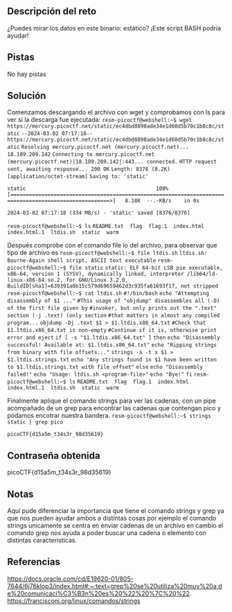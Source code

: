 ## Descripción del reto
¿Puedes mirar los datos en este binario: estático? ¡Este script BASH podría ayudar!
## Pistas 
No hay pistas 
## Solución 

Comenzamos descargando el archivo con wget y comprobamos con ls para ver si la descarga fue ejecutada:
`resm-picoctf@webshell:~$ wget https://mercury.picoctf.net/static/ec4dbd8898ade34e1d60d5b70c1b8c8c/static`
`--2024-03-02 07:17:18--  https://mercury.picoctf.net/static/ec4dbd8898ade34e1d60d5b70c1b8c8c/static`
`Resolving mercury.picoctf.net (mercury.picoctf.net)... 18.189.209.142`
`Connecting to mercury.picoctf.net (mercury.picoctf.net)|18.189.209.142|:443... connected.`
`HTTP request sent, awaiting response... 200 OK`
`Length: 8376 (8.2K) [application/octet-stream]`
`Saving to: 'static'`

`static                                          100%[======================================================================================================>]   8.18K  --.-KB/s    in 0s`      

`2024-03-02 07:17:18 (334 MB/s) - 'static' saved [8376/8376]`

`resm-picoctf@webshell:~$ ls`
`README.txt  flag  flag.1  index.html  index.html.1  ltdis.sh  static  warm`

Después comprobe con el comando file lo del archivo, para observar que tipo de archivo es
`resm-picoctf@webshell:~$ file ltdis.sh`
`ltdis.sh: Bourne-Again shell script, ASCII text executable`
`resm-picoctf@webshell:~$ file static`
`static: ELF 64-bit LSB pie executable, x86-64, version 1 (SYSV), dynamically linked, interpreter /lib64/ld-linux-x86-64.so.2, for GNU/Linux 3.2.0, BuildID[sha1]=639391a8b15c579d69659462d3c935fa61693f17, not stripped`
`resm-picoctf@webshell:~$ cat ltdis.sh`
`#!/bin/bash`
`echo "Attempting disassembly of $1 ..."`
`#This usage of "objdump" disassembles all (-D) of the first file given by` 
`#invoker, but only prints out the ".text" section (-j .text) (only section`
`#that matters in almost any compiled program...`
`objdump -Dj .text $1 > $1.ltdis.x86_64.txt`
`#Check that $1.ltdis.x86_64.txt is non-empty`
`#Continue if it is, otherwise print error and eject`
`if [ -s "$1.ltdis.x86_64.txt" ]`
`then`
        `echo "Disassembly successful! Available at: $1.ltdis.x86_64.txt"`
	      `echo "Ripping strings from binary with file offsets..."`
        `strings -a -t x $1 > $1.ltdis.strings.txt`
        `echo "Any strings found in $1 have been written to $1.ltdis.strings.txt with file offset"`
`else`
        `echo "Disassembly failed!"`
        `echo "Usage: ltdis.sh <program-file>"`
        `echo "Bye!"`
`fi`
`resm-picoctf@webshell:~$ ls`
`README.txt  flag  flag.1  index.html  index.html.1  ltdis.sh  static  warm`

Finalmente aplique el comando strings para ver las cadenas, con un pipe acompañado de un grep para encontrar las cadenas que contengan pico y podamos encotrar nuestra bandera.
`resm-picoctf@webshell:~$ strings static | grep pico`

`picoCTF{d15a5m_t34s3r_98d35619}`
## Contraseña obtenida 
picoCTF{d15a5m_t34s3r_98d35619}
## Notas 
Aquí pude diferenciar la importancia que tiene el comando strings y grep ya que nos pueden ayudar ambos a distintas cosas por ejemplo el comando strings unicamente se centra en enviar cadenas de un archivo en cambio el comando grep nos ayuda a poder buscar una cadena o elemento con distintas caracteristicas.
## Referencias 
https://docs.oracle.com/cd/E19620-01/805-7644/6j76klop3/index.html#:~:text=grep%20se%20utiliza%20muy%20a,de%20comunicaci%C3%B3n%20es%20%22%20%7C%20%22.
https://francisconi.org/linux/comandos/strings

